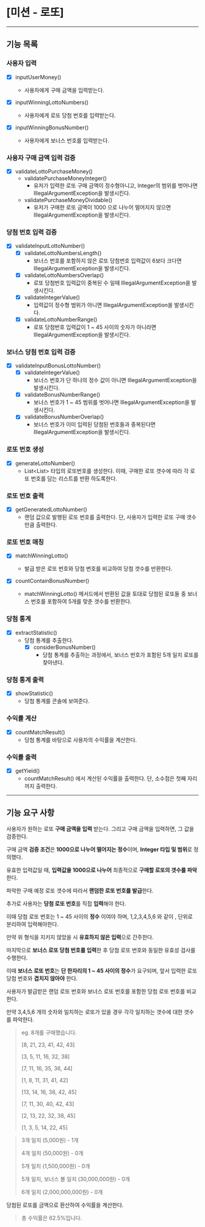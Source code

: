 # [미션 - 로또]

---

## 기능 목록

### 사용자 입력
- [x] inputUserMoney()
  - 사용자에게 구매 금액을 입력받는다.

- [x] inputWinningLottoNumbers()
  - 사용자에게 로또 당첨 번호를 입력받는다.

- [x] inputWinningBonusNumber()
  - 사용자에게 보너스 번호를 입력받는다.

### 사용자 구매 금액 입력 검증
- [x] validateLottoPurchaseMoney()
  - validatePurchaseMoneyInteger()
    - 유저가 입력한 로또 구매 금액이 정수형아니고, Integer의 범위를 벗어나면 IllegalArgumentException을 발생시킨다. 
  - validatePurchaseMoneyDividable()
    - 유저가 구매한 로또 금액이 1000 으로 나누어 떨어지지 않으면 IllegalArgumentException을 발생시킨다.

### 당첨 번호 입력 검증
- [x] validateInputLottoNumber()
  - [x] validateLottoNumbersLength()
    - 보너스 번호를 포함하지 않은 로또 당첨번호 입력값이 6보다 크다면 IllegalArgumentException을 발생시킨다.
  - [x] validateLottoNumbersOverlap()
    - 로또 당첨번호 입력값이 중복된 수 일때 IllegalArgumentException을 발생시킨다.
  - [x] validateIntegerValue()
    - 입력값이 정수형 범위가 아니면 IllegalArgumentException을 발생시킨다.
  - [x] validateLottoNumberRange()
    - 로또 당첨번호 입력값이 1 ~ 45 사이의 숫자가 아니라면 IllegalArgumentException을 발생시킨다.

### 보너스 당첨 번호 입력 검증
- [x] validateInputBonusLottoNumber()
  - [x] validateIntegerValue()
    - 보너스 번호가 단 하나의 정수 값이 아니면 IllegalArgumentException을 발생시킨다.
  - [x] validateBonusNumberRange()
    - 보너스 번호가 1 ~ 45 범위를 벗어나면 IllegalArgumentException을 발생시킨다.
  - [x] validateBonusNumberOverlap()
    - 보너스 번호가 이미 입력된 당첨된 번호들과 중복된다면 IllegalArgumentException을 발생시킨다.

### 로또 번호 생성
- [x] generateLottoNumber()
  - List<List<Integer>> 타입의 로또번호를 생성한다. 이때, 구매한 로또 갯수에 따라 각 로또 번호를 담는 리스트를 반환 하도록한다.

### 로또 번호 출력
- [x] getGeneratedLottoNumber()
  - 랜덤 값으로 발행된 로또 번호를 출력한다. 단, 사용자가 입력한 로또 구매 갯수만큼 출력한다.

### 로또 번호 매칭
- [x] matchWinningLotto()
  - 발급 받은 로또 번호와 당첨 번호를 비교하여 당첨 갯수를 반환한다.

- [x] countContainBonusNumber()
  - matchWinningLotto() 메서드에서 반환된 값을 토대로 당첨된 로또들 중 보너스 번호를 포함하여 5개를 맞춘 갯수를 반환한다.

### 당첨 통계
- [x] extractStatistic()
  - 당첨 통계를 추출한다.
    - [x] considerBonusNumber()
      - 당첨 통계를 추출하는 과정에서, 보너스 번호가 포함된 5개 일치 로또를 찾아낸다.

### 당첨 통계 출력
- [x] showStatistic()
  - 당첨 통계를 콘솔에 보여준다.

### 수익률 계산
- [x] countMatchResult()
  - 당첨 통계를 바탕으로 사용자의 수익률을 계산한다.

### 수익률 출력
- [x] getYield()
  - countMatchResult() 에서 계산된 수익률을 출력한다. 단, 소수점은 첫째 자리까지 출력한다.

---

## 기능 요구 사항

사용자가 원하는 로또 **구매 금액을 입력** 받는다. 그리고 구매 금액을 입력하면, 그 값을 검증한다.

구매 금액 **검증 조건**은 **1000으로 나누어 떨어지는 정수**이며, **Integer 타입 및 범위**로 정의했다.

유효한 입력값일 때, **입력값을 1000으로 나누어** 최종적으로 **구매할 로또의 갯수를 파악**한다.

파악한 구매 예정 로또 갯수에 따라서 **랜덤한 로또 번호를 발급**한다.

추가로 사용자는 **당첨 로또 번호**를 직접 **입력**해야 한다.

이때 당첨 로또 번호는 1 ~ 45 사이의 **정수** 이여야 하며, 1,2,3,4,5,6 와 같이 , 단위로 분리하여 입력해야한다.

만약 위 형식을 지키지 않았을 시 **유효하지 않은 입력**으로 간주한다.

마지막으로 **보너스 로또 당첨 번호를 입력**한 후 당첨 로또 번호와 동일한 유효성 검사를 수행한다.

이때 **보너스 로또 번호**는 **단 한자리의 1 ~ 45 사이의 정수**가 요구되며, 앞서 입력한 로또 당첨 번호와 **겹치지 않아야** 한다.

사용자가 발급받은 랜덤 로또 번호와 보너스 로또 번호를 포함한 당첨 로또 번호를 비교한다.

만약 3,4,5,6 개의 숫자와 일치하는 로또가 있을 경우 각각 일치하는 갯수에 대한 갯수를 파악한다.

> eg. 8개를 구매했습니다.
>
> [8, 21, 23, 41, 42, 43]
>
> [3, 5, 11, 16, 32, 38]
>
> [7, 11, 16, 35, 36, 44]
>
> [1, 8, 11, 31, 41, 42]
>
> [13, 14, 16, 38, 42, 45]
>
> [7, 11, 30, 40, 42, 43]
>
> [2, 13, 22, 32, 38, 45]
>
> [1, 3, 5, 14, 22, 45]

> 3개 일치 (5,000원) - 1개
>
> 4개 일치 (50,000원) - 0개
>
> 5개 일치 (1,500,000원) - 0개
>
> 5개 일치, 보너스 볼 일치 (30,000,000원) - 0개
>
> 6개 일치 (2,000,000,000원) - 0개

당첨된 로또를 금액으로 환산하여 수익률을 계산한다.

> 총 수익률은 62.5%입니다.